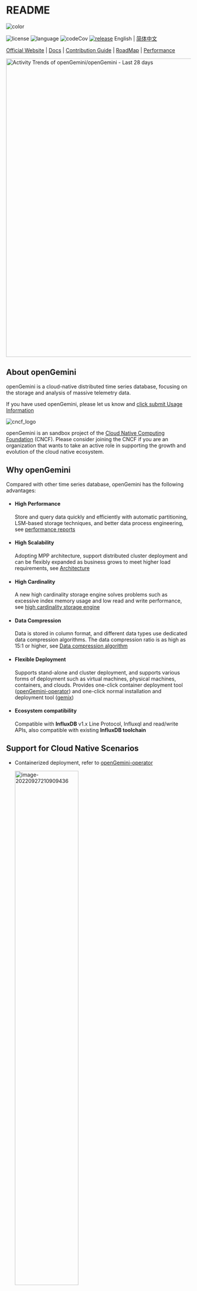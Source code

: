 # README

![color](./images/github_log_591x183.svg)

![license](https://img.shields.io/badge/license-Apache2.0-green) ![language](https://img.shields.io/badge/Language-Go-blue.svg) ![codeCov](https://img.shields.io/codecov/c/gh/openGemini/openGemini) [![release](https://img.shields.io/github/v/tag/opengemini/opengemini?label=release&color=blue)](https://github.com/opengemini/opengemini/releases)
English | [简体中文](README_CN.md)

[Official Website](http://www.openGemini.org) | [Docs](https://docs.opengemini.org/guide) | [Contribution Guide](CONTRIBUTION.md) | [RoadMap](./ROADMAP.md) | [Performance](https://docs.opengemini.org/guide/introduction/performance.html)



  <picture>
    <source media="(prefers-color-scheme: dark)" srcset="https://next.ossinsight.io/widgets/official/compose-activity-trends/thumbnail.png?repo_id=507829396&image_size=auto&color_scheme=dark" width="815" height="auto">
    <img alt="Activity Trends of openGemini/openGemini - Last 28 days" src="https://next.ossinsight.io/widgets/official/compose-activity-trends/thumbnail.png?repo_id=507829396&image_size=auto&color_scheme=light" width="815" height="auto">
  </picture>


## About openGemini

openGemini is a cloud-native distributed time series database, focusing on the storage and analysis of massive telemetry data.

If you have used openGemini, please let us know and [click submit Usage Information](https://github.com/openGemini/openGemini/issues/62)

![cncf_logo](./images/cncf-logo.png)

openGemini is an sandbox project of the [Cloud Native Computing Foundation](https://cncf.io/) (CNCF). Please consider joining the CNCF if you are an organization that wants to take an active role in supporting the growth and evolution of the cloud native ecosystem.

## Why openGemini

Compared with other time series database, openGemini has the following advantages:

- #### High Performance

  Store and query data quickly and efficiently with automatic partitioning, LSM-based storage techniques,  and better data process engineering, see [performance reports](https://docs.opengemini.org/guide/introduction/performance.html)

- #### High Scalability

  Adopting MPP architecture, support distributed cluster deployment and can be flexibly expanded as business grows to meet higher load requirements, see [Architecture](https://docs.opengemini.org/guide/introduction/structure.html)

- #### High Cardinality

  A new high cardinality storage engine solves problems such as excessive index memory usage and low read and write performance, see [high cardinality storage engine](https://docs.opengemini.org/guide/features/high_series_cardinality.html)

- #### Data Compression

  Data is stored in column format, and different data types use dedicated data compression algorithms. The data compression ratio is as high as 15:1 or higher, see [Data compression algorithm](https://docs.opengemini.org/guide/kernel/data_compress.html)

- #### Flexible Deployment

  Supports stand-alone and cluster deployment, and supports various forms of deployment such as virtual machines, physical machines, containers, and clouds. Provides one-click container deployment tool ([openGemini-operator](https://github.com/openGemini/openGemini-operator)) and one-click normal installation and deployment tool ([gemix](https://github.com/openGemini/gemix))

- #### Ecosystem compatibility

  Compatible with **InfluxDB** v1.x Line Protocol, Influxql and read/write APIs, also compatible with existing **InfluxDB toolchain**

## Support for Cloud Native Scenarios

- Containerized deployment, refer to [openGemini-operator](https://github.com/openGemini/openGemini-operator)

  <img src="./images/containerized.png" alt="image-20220927210909436" style="width:60%;" />

- openTelemetry backend storage, simplified architecture

  <img src="./images/openTelemetry.png" alt="image-20220927210909436" style="width:60%;" />

- Prometheus backend storage，support remote read/write, and Support PromQL

  <img src="./images/prometheus.png" alt="" style="width:60%;" />

- KubeEdge integration with openGemini, better manage edge device data

  <img src="./images/kubeedge.png" alt="image-20220927210909436" style="width:60%;" />

## Application Scenes

<img src="./images/scenario.png" alt="image-20220927210909436" style="width:90%;" />

## Quick Start

For a more detailed introduction, please visit our official website [User Guide](https://docs.opengemini.org/guide/quick_start/get_started.html)

This section mainly contains the following:

- How to compile openGemini source code
- How to run openGemini

### Compiling environment information

[GO](https://golang.org/dl/) version v1.20+

[Python](https://www.python.org/downloads/) version v3.7+

#### How to set GO environment variables

Open ~/.profile configuration file and add the following configurations to the end of the file:

```
export GOPATH=/path/to/dir
export GOBIN=$GOPATH/bin
export GO111MODULE=on
export GONOSUMDB=*
export GOSUMDB=off
```

### Compiling

1. Clone source codes from Github

```
> cd $GOPATH
> mkdir -p {pkg,bin,src}
> cd src
> git clone https://github.com/openGemini/openGemini.git
```

2. Enter the home directory

```
> cd openGemini
```

3. Compiling

```
> export CGO_LDFLAGS="-Wl,-z,now -Wl,-z,relro -Wl,-z,noexecstack -fPIE -ftrapv"
> export CGO_CFLAGS="-fstack-protector-strong -D_FORTIFY_SOURCE=2 -O2"
> python build.py
```

The compiled binary file is in the build directory

```
> ls build
ts-cli ts-meta ts-monitor ts-server  ts-sql  ts-store
```

### Configuration

The configuration file is in the conf directory. For more information about the configuration items, please refer to [User Guide --> Reference --> Configuration Files](https://docs.opengemini.org/guide/reference/configurations.html)

### Run openGemini

Standalone operation

```
> cd openGemini
> mkdir -p /tmp/openGemini
> sh scripts/install.sh
```

Refer to cluster deployments in [User Guide](https://docs.opengemini.org/guide/quick_start/get_started.html)

#### Using openGemini

Use the [openGemini-cli](https://github.com/openGemini/openGemini-cli) to connect to openGemini

```shell
> ts-cli --host 127.0.0.1 --port 8086
```

After successful login, the following message will be displayed

```sh
> ts-cli --host 127.0.0.1 --port 8086
openGemini CLI 0.1.0 (rev-revision)
Please use 'quit', 'exit' or 'Ctrl-D' to exit this program
>
```

Create a database

```
> create database sensordb
> use sensordb
```

The openGemini supports three ways for creating a measurement.

- Implicit creation, automatic creation measurement when data is written. By default, partition is based on time.
- explicit creation, without specifying the partition key, as the same as implicit creation.

```
> create measurement sensor
```

- explicit creation, specifying partition keys during table creation, During data storage, the table will be primarily partitioned by time, and then secondarily partitioned according to the specified partition keys.

```shell
> create measurement sensor with shardkey farmID
```

Write data

```
insert sensor,farmID=f1,deviceID=d0 sensorID="s20",value=50.98
```

Query data

```
> select * from sensor
name: sensor
+---------------------+----------+--------+----------+-------+
| time                | deviceID | farmID | sensorID | value |
+---------------------+----------+--------+----------+-------+
| 1657959880895515464 | d0       | f1     | s20      | 50.98 |
+---------------------+----------+--------+----------+-------+
5 columns,1 rows in set
Elapsed: 7.723332ms
```

## Join & Contribute

[Tips for Contribution](CONTRIBUTION.md)

## Code of Conduct

openGemini follows the [CNCF Code of Conduct](https://github.com/cncf/foundation/blob/master/code-of-conduct.md).

## Contact Us

1. [Slack](https://join.slack.com/t/opengemini/shared_invite/zt-2naig1675-x3bcwgXR_Rw5OwDU5X~dUQ)

2. [Twitter](https://twitter.com/openGemini)

3. [Email](mailto:community.ts@opengemini.org)

4. [mailing list](https://groups.google.com/g/openGemini)


## License

openGemini is licensed under the Apache License 2.0. Refer to [LICENSE](https://github.com/openGemini/openGemini/blob/main/LICENSE) for more details.

For third-party software usage notice, see [Open_Source_Software_Notice](Open_Source_Software_Notice.md)
